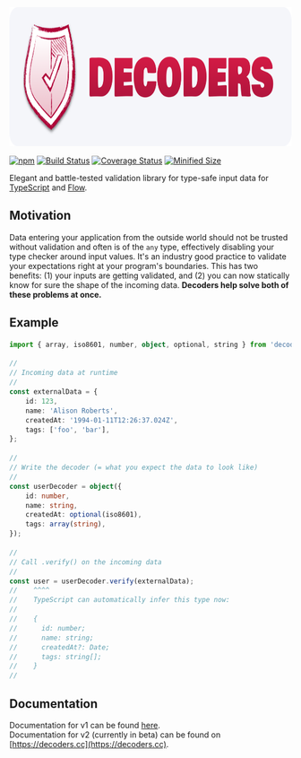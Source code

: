<img alt="Decoders logo" src="./img/logo@2x.png" style="width: 100%; max-width: 830px; max-height: 248px" width="830" height="248" /><br />

[![npm](https://img.shields.io/npm/v/decoders.svg)](https://www.npmjs.com/package/decoders)
[![Build Status](https://github.com/nvie/decoders/workflows/test/badge.svg)](https://github.com/nvie/decoders/actions)
[![Coverage Status](https://img.shields.io/coveralls/nvie/decoders/main.svg)](https://coveralls.io/github/nvie/decoders?branch=main)
[![Minified Size](https://badgen.net/bundlephobia/minzip/decoders)](https://bundlephobia.com/result?p=decoders)

Elegant and battle-tested validation library for type-safe input data for
[TypeScript](https://www.typescriptlang.org/) and [Flow](https://flow.org/).

## Motivation

Data entering your application from the outside world should not be trusted without
validation and often is of the `any` type, effectively disabling your type checker around
input values. It's an industry good practice to validate your expectations right at your
program's boundaries. This has two benefits: (1) your inputs are getting validated, and
(2) you can now statically know for sure the shape of the incoming data. **Decoders help
solve both of these problems at once.**

## Example

```typescript
import { array, iso8601, number, object, optional, string } from 'decoders';

//
// Incoming data at runtime
//
const externalData = {
    id: 123,
    name: 'Alison Roberts',
    createdAt: '1994-01-11T12:26:37.024Z',
    tags: ['foo', 'bar'],
};

//
// Write the decoder (= what you expect the data to look like)
//
const userDecoder = object({
    id: number,
    name: string,
    createdAt: optional(iso8601),
    tags: array(string),
});

//
// Call .verify() on the incoming data
//
const user = userDecoder.verify(externalData);
//    ^^^^
//    TypeScript can automatically infer this type now:
//
//    {
//      id: number;
//      name: string;
//      createdAt?: Date;
//      tags: string[];
//    }
//
```

## Documentation

<div id="$DecoderType"></div>
<div id="DecodeResult"></div>
<div id="Decoder"></div>
<div id="DecoderType"></div>
<div id="Guard"></div>
<div id="JSONArray"></div>
<div id="JSONObject"></div>
<div id="JSONValue"></div>
<div id="Scalar"></div>
<div id="adding-predicates"></div>
<div id="always"></div>
<div id="anyNumber"></div>
<div id="array"></div>
<div id="boolean"></div>
<div id="building-custom-decoders"></div>
<div id="compose"></div>
<div id="compositions"></div>
<div id="constant"></div>
<div id="date"></div>
<div id="define"></div>
<div id="describe"></div>
<div id="dict"></div>
<div id="either"></div>
<div id="email"></div>
<div id="exact"></div>
<div id="fail"></div>
<div id="guard"></div>
<div id="hardcoded"></div>
<div id="httpsUrl"></div>
<div id="inexact"></div>
<div id="instanceOf"></div>
<div id="integer"></div>
<div id="iso8601"></div>
<div id="json"></div>
<div id="jsonArray"></div>
<div id="jsonObject"></div>
<div id="lazy"></div>
<div id="mapping"></div>
<div id="maybe"></div>
<div id="mixed"></div>
<div id="never"></div>
<div id="nonEmptyArray"></div>
<div id="nonEmptyString"></div>
<div id="null_"></div>
<div id="nullable"></div>
<div id="number"></div>
<div id="numericBoolean"></div>
<div id="object"></div>
<div id="oneOf"></div>
<div id="optional"></div>
<div id="poja"></div>
<div id="pojo"></div>
<div id="positiveInteger"></div>
<div id="positiveNumber"></div>
<div id="predicate"></div>
<div id="prep"></div>
<div id="primitives"></div>
<div id="regex"></div>
<div id="set"></div>
<div id="string"></div>
<div id="taggedUnion"></div>
<div id="the-difference-between-object-exact-and-inexact"></div>
<div id="transform"></div>
<div id="transformation"></div>
<div id="truthy"></div>
<div id="tuple"></div>
<div id="undefined_"></div>
<div id="unknown"></div>
<div id="url"></div>
<div id="uuid"></div>
<div id="uuidv1"></div>
<div id="uuidv4"></div>

Documentation for v1 can be found
[here](https://github.com/nvie/decoders/tree/v1.25.5#readme).  
Documentation for v2 (currently in beta) can be found on
[https://decoders.cc](https://decoders.cc).
